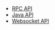 - [RPC API](./rpc/README.md)
- [Java API](./java/README.md)
- [Websocket API](./websocket/README.md)